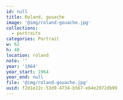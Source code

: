 ```yaml
---
id: null
title: Roland, gouache
image: '@img/roland-gouache.jpg'
collections:
  - portraits
categories: Portrait
w: 62
h: 48
location: roland
note: ''
year: '1964'
year_start: 1964
year_end: null
file: '@img/roland-gouache.jpg'
uuid: f2d1e22c-53d9-4734-b567-eb4e2972db99
---
```


